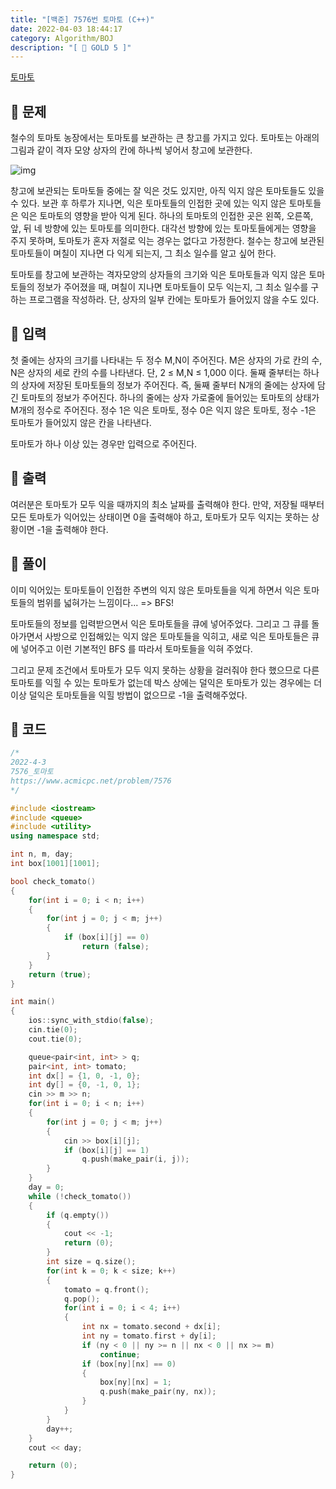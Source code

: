 ```yaml
---
title: "[백준] 7576번 토마토 (C++)"
date: 2022-04-03 18:44:17
category: Algorithm/BOJ
description: "[ 💛 GOLD 5 ]"
---
```


[토마토](https://www.acmicpc.net/problem/7576)

## 🌟 문제

철수의 토마토 농장에서는 토마토를 보관하는 큰 창고를 가지고 있다. 토마토는 아래의 그림과 같이 격자 모양 상자의 칸에 하나씩 넣어서 창고에 보관한다. 

![img](https://upload.acmicpc.net/de29c64f-dee7-4fe0-afa9-afd6fc4aad3a/-/preview/)

창고에 보관되는 토마토들 중에는 잘 익은 것도 있지만, 아직 익지 않은 토마토들도 있을 수 있다. 보관 후 하루가 지나면, 익은 토마토들의 인접한 곳에 있는 익지 않은 토마토들은 익은 토마토의 영향을 받아 익게 된다. 하나의 토마토의 인접한 곳은 왼쪽, 오른쪽, 앞, 뒤 네 방향에 있는 토마토를 의미한다. 대각선 방향에 있는 토마토들에게는 영향을 주지 못하며, 토마토가 혼자 저절로 익는 경우는 없다고 가정한다. 철수는 창고에 보관된 토마토들이 며칠이 지나면 다 익게 되는지, 그 최소 일수를 알고 싶어 한다.

토마토를 창고에 보관하는 격자모양의 상자들의 크기와 익은 토마토들과 익지 않은 토마토들의 정보가 주어졌을 때, 며칠이 지나면 토마토들이 모두 익는지, 그 최소 일수를 구하는 프로그램을 작성하라. 단, 상자의 일부 칸에는 토마토가 들어있지 않을 수도 있다.

## 🌟 입력

첫 줄에는 상자의 크기를 나타내는 두 정수 M,N이 주어진다. M은 상자의 가로 칸의 수, N은 상자의 세로 칸의 수를 나타낸다. 단, 2 ≤ M,N ≤ 1,000 이다. 둘째 줄부터는 하나의 상자에 저장된 토마토들의 정보가 주어진다. 즉, 둘째 줄부터 N개의 줄에는 상자에 담긴 토마토의 정보가 주어진다. 하나의 줄에는 상자 가로줄에 들어있는 토마토의 상태가 M개의 정수로 주어진다. 정수 1은 익은 토마토, 정수 0은 익지 않은 토마토, 정수 -1은 토마토가 들어있지 않은 칸을 나타낸다.

토마토가 하나 이상 있는 경우만 입력으로 주어진다.

## 🌟 출력

여러분은 토마토가 모두 익을 때까지의 최소 날짜를 출력해야 한다. 만약, 저장될 때부터 모든 토마토가 익어있는 상태이면 0을 출력해야 하고, 토마토가 모두 익지는 못하는 상황이면 -1을 출력해야 한다.

## 🌟 풀이

이미 익어있는 토마토들이 인접한 주변의 익지 않은 토마토들을 익게 하면서 익은 토마토들의 범위를 넓혀가는 느낌이다... => BFS!

토마토들의 정보를 입력받으면서 익은 토마토들을 큐에 넣어주었다. 그리고 그 큐를 돌아가면서 사방으로 인접해있는 익지 않은 토마토들을 익히고, 새로 익은 토마토들은 큐에 넣어주고 이런 기본적인 BFS 를 따라서 토마토들을 익혀 주었다. 

그리고 문제 조건에서 토마토가 모두 익지 못하는 상황을 걸러줘야 한다 했으므로 다른 토마토를 익힐 수 있는 토마토가 없는데 박스 상에는 덜익은 토마토가 있는 경우에는 더이상 덜익은 토마토들을 익힐 방법이 없으므로 -1을 출력해주었다.

## 🌟 코드

```cpp
/*
2022-4-3
7576_토마토
https://www.acmicpc.net/problem/7576
*/

#include <iostream>
#include <queue>
#include <utility>
using namespace std;

int n, m, day;
int box[1001][1001];

bool check_tomato()
{
	for(int i = 0; i < n; i++)
	{
		for(int j = 0; j < m; j++)
		{
			if (box[i][j] == 0)
				return (false);
		}
	}
	return (true);
}

int main()
{
	ios::sync_with_stdio(false);
	cin.tie(0);
	cout.tie(0);

	queue<pair<int, int> > q;
	pair<int, int> tomato;
	int dx[] = {1, 0, -1, 0};
	int dy[] = {0, -1, 0, 1};
	cin >> m >> n;
	for(int i = 0; i < n; i++)
	{
		for(int j = 0; j < m; j++)
		{
			cin >> box[i][j];
			if (box[i][j] == 1)
				q.push(make_pair(i, j));
		}
	}
	day = 0;
	while (!check_tomato())
	{
		if (q.empty())
		{
			cout << -1;
			return (0);
		}
		int size = q.size();
		for(int k = 0; k < size; k++)
		{
			tomato = q.front();
			q.pop();
			for(int i = 0; i < 4; i++)
			{
				int nx = tomato.second + dx[i];
				int ny = tomato.first + dy[i];
				if (ny < 0 || ny >= n || nx < 0 || nx >= m)
					continue;
				if (box[ny][nx] == 0)
				{
					box[ny][nx] = 1;
					q.push(make_pair(ny, nx));
				}
			}
		}
		day++;
	}
	cout << day;

	return (0);
}
```

